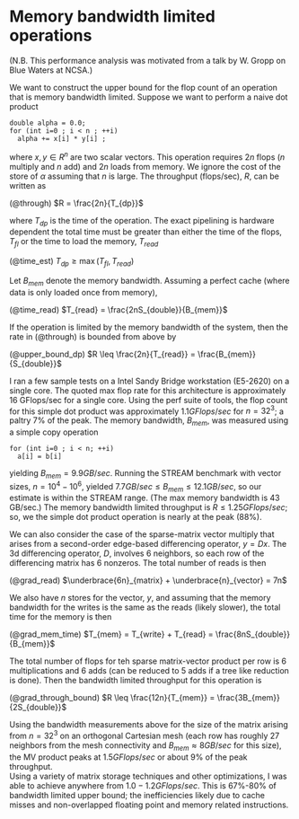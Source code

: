 
Memory bandwidth limited operations 
============


(N.B. This performance analysis was motivated from a 
 talk by W. Gropp on Blue Waters at NCSA.) 


We want to construct the upper bound for the 
flop count of an operation that is memory bandwidth 
limited.  Suppose we want to perform a naive 
dot product

~~~~
double alpha = 0.0; 
for (int i=0 ; i < n ; ++i) 
  alpha += x[i] * y[i] ; 
~~~~

where $x,y \in R^n$ are two scalar vectors.  This 
operation requires $2n$ flops ($n$ multiply and 
$n$ add) and $2n$ loads from memory.  We ignore the 
cost of the store of $\alpha$ assuming that $n$ is 
large.  The throughput (flops/sec), $R$,  can be written as 

(@through) $R = \frac{2n}{T_{dp}}$

where $T_{dp}$ is the time of the operation.  The 
exact pipelining is hardware dependent the total 
time must be greater than either the time of the 
flops, $T_{fl}$ or the time to load the memory, $T_{read}$

(@time_est) $T_{dp} \geq \max(T_{fl}, T_{read})$

Let $B_{mem}$ denote the memory bandwidth.  Assuming 
a perfect cache (where data is only loaded once from 
memory), 

(@time_read) $T_{read} = \frac{2nS_{double}}{B_{mem}}$

If the operation is limited by the memory bandwidth 
of the system, then the rate in (@through) is bounded from above by

(@upper_bound_dp) $R \leq \frac{2n}{T_{read}} = 
   \frac{B_{mem}}{S_{double}}$ 


I ran a few sample tests on a Intel Sandy Bridge 
workstation (E5-2620) on a single core.  The quoted 
max flop rate for this architecture is approximately 
16 GFlops/sec for a single core.  Using the perf suite 
of tools, the flop count for this simple dot product
was approximately $1.1 GFlops/sec$ for $n = 32^3$; a paltry 7% of the 
peak.  The memory bandwidth, $B_{mem}$, was measured 
using a simple copy operation 

~~~~
for (int i=0 ; i < n; ++i)
  a[i] = b[i] 
~~~~

yielding $B_{mem} = 9.9 GB/sec$.  Running the STREAM benchmark 
with vector sizes, $n = 10^4 - 10^6$, yielded $7.7 GB/sec \leq 
B_{mem} \leq 12.1 GB/sec$, so our estimate is within the STREAM 
range.  (The max memory bandwidth is 43 GB/sec.)  The memory 
bandwidth limited throughput is $R \leq 1.25 GFlops/sec$; so, 
we the simple dot product operation is nearly at the peak (88%).


We can also consider the case of the sparse-matrix vector 
multiply that arises from a second-order edge-based differencing 
operator, $y = Dx$.  The 3d differencing operator, $D$, involves $6$ neighbors, so 
each row of the differencing matrix has $6$ nonzeros. The 
total number of reads is then 

(@grad_read) $\underbrace{6n}_{matrix} + \underbrace{n}_{vector} = 7n$


We also have $n$ stores for the vector, $y$, and assuming that 
the memory bandwidth for the writes is the same as the reads (likely slower), 
the total time for the memory is then 

(@grad_mem_time) $T_{mem} = T_{write} + T_{read} = \frac{8nS_{double}}{B_{mem}}$

The total number of flops for teh sparse matrix-vector product 
per row is $6$ multiplications and $6$ adds (can be reduced to $5$ 
adds if a tree like reduction is done).  Then the bandwidth limited 
throughput for this operation is 

(@grad_through_bound) $R \leq \frac{12n}{T_{mem}} = \frac{3B_{mem}}{2S_{double}}$

Using the bandwidth measurements above for the size of the matrix arising 
from $n = 32^3$ on an orthogonal Cartesian mesh 
(each row has roughly 27 neighbors from the mesh connectivity and 
$B_{mem} \approx 8 GB/sec$ for this size), the MV product peaks at 
$1.5 GFlops/sec$ or about 9% of the peak throughput.  
Using a variety of matrix storage techniques and other optimizations, 
I was able to achieve anywhere from $1.0-1.2 GFlops/sec$.  This is 
67%-80% of bandwidth limited upper bound; the inefficiencies likely 
due to cache misses and non-overlapped floating point and memory related
instructions.




